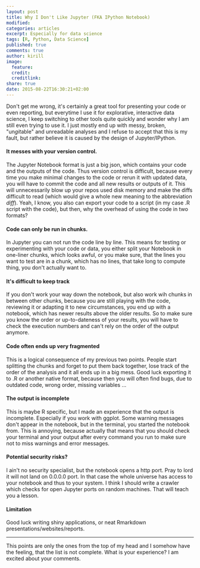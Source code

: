```yaml
---
layout: post
title: Why I Don't Like Jupyter (FKA IPython Notebook)
modified: 
categories: articles
excerpt: Especially for data science
tags: [R, Python, Data Science]
published: true
comments: true
author: kirill
image:
  feature:
  credit:
  creditlink:
share: true
date: 2015-08-22T16:30:21+02:00
---
```



<span class = "dropcap">D</span>on't get me wrong, it's certainly a great tool for presenting your code or even reporting, but everytime I use it for explorative, interactive data science, I keep switching to other tools quite quickly and wonder why I am still even trying to use it. I just mostly end up with messy, broken, "un*git*able" and unreadable analyses and I refuse to accept that this is my fault, but rather believe it is caused by the design of Jupyter/IPython.

#### It messes with your version control.

The Jupyter Notebook format is just a big json, which contains your code and the outputs of the code. Thus version control is difficult, because every time you make minimal changes to the code or rerun it with updated data, you will have to commit the code and all new results or outputs of it. This will unnecessarily blow up your repos used disk memory and make the diffs difficult to read (which would give a whole new meaning to the abbreviation *diff*). Yeah, I know, you also can export your code to a script (in my case .R script with the code), but then, why the overhead of using the code in two formats?
  
#### Code can only be run in chunks.
	
In Jupyter you can not run the code line by line. This means for testing or experimenting with your code or data, you either split your Notebook in one-liner chunks, which looks awful, or you make sure, that the lines you want to test are in a chunk, which has no lines, that take long to compute thing, you don't actually want to.

#### It's difficult to keep track

If you don't work your way down the notebook, but also work wih chunks in between other chunks, because you are still playing with the code, reviewing it or adapting it to new circumstances, you end up with a notebook, which has newer results above the older results. So to make sure you know the order or up-to-dateness of your results, you will have to check the execution numbers and can't rely on the order of the output anymore.

#### Code often ends up very fragmented

This is a logical consequence of my previous two points. People start splitting the chunks and forget to put them back together, lose track of the order of the analysis and it all ends up in a big mess. Good luck exporting it to .R or another native format, because then you will often find bugs, due to outdated code, wrong order, missing variables ...

#### The output is incomplete

This is maybe R specific, but I made an experience that the output is incomplete. Especially if you work with ggplot. Some warning messages don't appear in the notebook, but in the terminal, you started the notebook from. This is annoying, because actually that means that you should check your terminal and your output after every command you run to make sure not to miss warnings and error messages.

#### Potential security risks?

I ain't no security specialist, but the notebook opens a http port. Pray to lord it will not land on 0.0.0.0 port. In that case the whole universe has access to your notebook and thus to your system. I think I should write a crawler which checks for open Jupyter ports on random machines. That will teach you a lesson.

#### Limitation

Good luck writing shiny applications, or neat Rmarkdown presentations/websites/reports.

<hr>

This points are only the ones from the top of my head and I somehow have the feeling, that the list is not complete. What is your experience? I am excited about your comments. 


